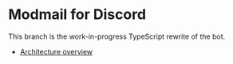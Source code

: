 # Modmail for Discord

This branch is the work-in-progress TypeScript rewrite of the bot.

* [Architecture overview](./docs/dev/architecture.md)

